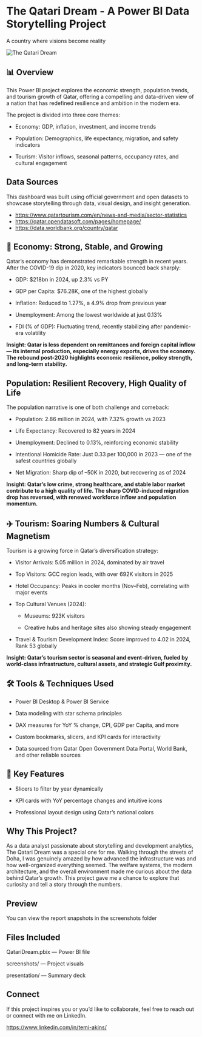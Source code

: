 # The Qatari Dream - A Power BI Data Storytelling Project

A country where visions become reality

![The Qatari Dream](https://drive.google.com/uc?export=view&id=1ZEJ6ktDaAdNDV_PneayxX8fBRzKeJJ18)


## 📊 Overview

This Power BI project explores the economic strength, population trends, and tourism growth of Qatar, 
offering a compelling and data-driven view of a nation that has redefined resilience and ambition in the modern era.

The project is divided into three core themes:

- Economy: GDP, inflation, investment, and income trends

- Population: Demographics, life expectancy, migration, and safety indicators

- Tourism: Visitor inflows, seasonal patterns, occupancy rates, and cultural engagement

## Data Sources
This dashboard was built using official government and open datasets to showcase storytelling through data, 
visual design, and insight generation.

- https://www.qatartourism.com/en/news-and-media/sector-statistics
- https://qatar.opendatasoft.com/pages/homepage/
- https://data.worldbank.org/country/qatar

## 💼 Economy: Strong, Stable, and Growing

Qatar’s economy has demonstrated remarkable strength in recent years. After the COVID-19 dip in 2020, key indicators bounced back sharply:

- GDP: $218bn in 2024, up 2.3% vs PY

- GDP per Capita: $76.28K, one of the highest globally

- Inflation: Reduced to 1.27%, a 4.9% drop from previous year

- Unemployment: Among the lowest worldwide at just 0.13%

- FDI (% of GDP): Fluctuating trend, recently stabilizing after pandemic-era volatility

**Insight: Qatar is less dependent on remittances and foreign capital inflow — its internal production, especially energy exports, drives the economy.
   The rebound post-2020 highlights economic resilience, policy strength, and long-term stability.**

## Population: Resilient Recovery, High Quality of Life

The population narrative is one of both challenge and comeback:

- Population: 2.86 million in 2024, with 7.32% growth vs 2023

- Life Expectancy: Recovered to 82 years in 2024

- Unemployment: Declined to 0.13%, reinforcing economic stability

- Intentional Homicide Rate: Just 0.33 per 100,000 in 2023 — one of the safest countries globally

- Net Migration: Sharp dip of –50K in 2020, but recovering as of 2024

**Insight: Qatar’s low crime, strong healthcare, and stable labor market contribute to a high quality of life. 
The sharp COVID-induced migration drop has reversed, with renewed workforce inflow and population momentum.**

## ✈️ Tourism: Soaring Numbers & Cultural Magnetism

Tourism is a growing force in Qatar’s diversification strategy:

- Visitor Arrivals: 5.05 million in 2024, dominated by air travel

- Top Visitors: GCC region leads, with over 692K visitors in 2025

- Hotel Occupancy: Peaks in cooler months (Nov–Feb), correlating with major events

- Top Cultural Venues (2024):

    - Museums: 923K visitors

    - Creative hubs and heritage sites also showing steady engagement

- Travel & Tourism Development Index: Score improved to 4.02 in 2024, Rank 53 globally

**Insight: Qatar’s tourism sector is seasonal and event-driven, fueled by world-class infrastructure, cultural assets, and strategic Gulf proximity.**

## 🛠️ Tools & Techniques Used

- Power BI Desktop & Power BI Service

- Data modeling with star schema principles

- DAX measures for YoY % change, CPI, GDP per Capita, and more

- Custom bookmarks, slicers, and KPI cards for interactivity

- Data sourced from Qatar Open Government Data Portal, World Bank, and other reliable sources

## 📌 Key Features

- Slicers to filter by year dynamically

- KPI cards with YoY percentage changes and intuitive icons

- Professional layout design using Qatar’s national colors

## Why This Project?

As a data analyst passionate about storytelling and development analytics, The Qatari Dream was a special one for me. Walking through the streets of Doha, I was genuinely amazed by how advanced the infrastructure was and how well-organized everything seemed. The welfare systems, the modern architecture, and the overall environment made me curious about the data behind Qatar’s growth. This project gave me a chance to explore that curiosity and tell a story through the numbers.

## Preview

You can view the report snapshots in the screenshots folder

## Files Included

QatariDream.pbix — Power BI file

screenshots/ — Project visuals

presentation/ — Summary deck 

## Connect

If this project inspires you or you’d like to collaborate, feel free to reach out or connect with me on LinkedIn.

https://www.linkedin.com/in/temi-akins/



